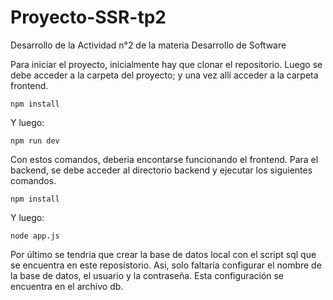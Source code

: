 # Proyecto-SSR-tp2

Desarrollo de la Actividad n°2 de la materia Desarrollo de Software

Para iniciar el proyecto, inicialmente hay que clonar el repositorio. Luego se debe acceder a la carpeta del proyecto; y una vez allí acceder a la carpeta frontend.

```
npm install
```

Y luego:

```
npm run dev
```

Con estos comandos, deberia encontarse funcionando el frontend. Para el backend, se debe acceder al directorio backend y ejecutar los siguientes comandos.
```
npm install
```
Y luego:
```
node app.js
```

Por último se tendria que crear la base de datos local con el script sql que se encuentra en este reposistorio.
Asi, solo faltaría configurar el nombre de la base de datos, el usuario y la contraseña. Esta configuración se encuentra en el archivo db. 
